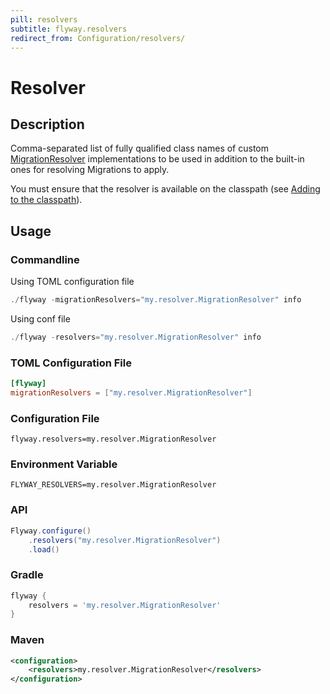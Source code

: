 ```yaml
---
pill: resolvers
subtitle: flyway.resolvers
redirect_from: Configuration/resolvers/
---
```


# Resolver

## Description
Comma-separated list of fully qualified class names of custom [MigrationResolver](https://javadoc.io/doc/org.flywaydb/flyway-core/latest/org/flywaydb/core/api/resolver/MigrationResolver.html) implementations to be used in addition to the built-in ones for resolving Migrations to apply.

You must ensure that the resolver is available on the classpath (see [Adding to the classpath](<Usage/Adding to the classpath>)).

## Usage

### Commandline
Using TOML configuration file
```powershell
./flyway -migrationResolvers="my.resolver.MigrationResolver" info
```

Using conf file
```powershell
./flyway -resolvers="my.resolver.MigrationResolver" info
```

### TOML Configuration File
```toml
[flyway]
migrationResolvers = ["my.resolver.MigrationResolver"]
```

### Configuration File
```properties
flyway.resolvers=my.resolver.MigrationResolver
```

### Environment Variable
```properties
FLYWAY_RESOLVERS=my.resolver.MigrationResolver
```

### API
```java
Flyway.configure()
    .resolvers("my.resolver.MigrationResolver")
    .load()
```

### Gradle
```groovy
flyway {
    resolvers = 'my.resolver.MigrationResolver'
}
```

### Maven
```xml
<configuration>
    <resolvers>my.resolver.MigrationResolver</resolvers>
</configuration>
```
